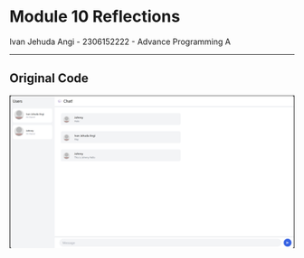 # Module 10 Reflections 

Ivan Jehuda Angi - 2306152222 - Advance Programming A

---
## Original Code
![Screenshot](Screenshots/screenshot1.png)
